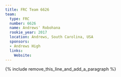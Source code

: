 ```yaml
---
title: FRC Team 6626
team:
  type: FRC
  number: 6626
  name: Andrews' Robohana
  rookie_year: 2017
  location: Andrews, South Carolina, USA
  sponsors:
  - Andrews High
  links:
    Website:
---
```


{% include remove_this_line_and_add_a_paragraph %}